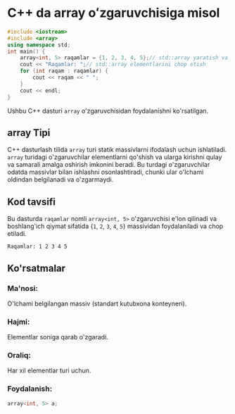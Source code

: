 # C++ da array oʻzgaruvchisiga misol
```cpp
#include <iostream>
#include <array>
using namespace std;
int main() {
    array<int, 5> raqamlar = {1, 2, 3, 4, 5};// std::array yaratish va boshlang'ich qiymatlarni kiritish
    cout << "Raqamlar: ";// std::array elementlarini chop etish
    for (int raqam : raqamlar) {
        cout << raqam << " ";
    }
    cout << endl;
}
```
Ushbu C++ dasturi `array` o'zgaruvchisidan foydalanishni ko'rsatilgan.
## array Tipi
C++ dasturlash tilida `array` turi statik massivlarni ifodalash uchun ishlatiladi. `array` turidagi o'zgaruvchilar elementlarni qo'shish va ularga kirishni qulay va samarali amalga oshirish imkonini beradi. 
Bu turdagi o'zgaruvchilar odatda massivlar bilan ishlashni osonlashtiradi, chunki ular o'lchami oldindan belgilanadi va o'zgarmaydi.
## Kod tavsifi
Bu dasturda `raqamlar` nomli `array<int, 5>` o'zgaruvchisi e'lon qilinadi va boshlang'ich qiymat sifatida {`1`, `2`, `3`, `4`, `5`} massividan foydalaniladi va chop etiladi.
```console
Raqamlar: 1 2 3 4 5 
```
## Ko'rsatmalar
### Ma'nosi:
O'lchami belgilangan massiv (standart kutubxona konteyneri).
### Hajmi:
Elementlar soniga qarab o'zgaradi.
### Oraliq:
Har xil elementlar turi uchun.
### Foydalanish:
```cpp
array<int, 5> a;
```

